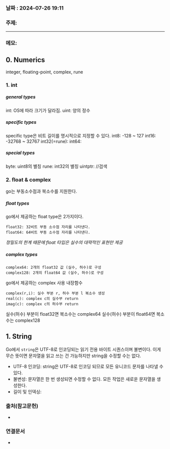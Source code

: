 
### 날짜 : 2024-07-26 19:11

### 주제: 

---
### 메모: 
## 0. Numerics
integer, floating-point, complex, rune

### 1. int
##### general types
int: OS에 따라 크기가 달라짐. 
uint: 양의 정수

##### specific types
specific type은 비트 길이를 명시적으로 지정할 수 있다.
int8: -128 ~ 127
int16: -32768 ~ 32767
int32(=rune): 
int64: 

##### special types
byte: uint8의 별칭
rune: int32의 별칭
uintptr: //검색

### 2. float & complex
go는 부동소수점과 복소수를 지원한다. 

##### float types
go에서 제공하는 float type은 2가지이다.
```
float32: 32비트 부동 소수점 자리를 나타낸다.
float64: 64비트 부동 소수점 자리를 나타낸다.
```

*정밀도의 한계 때문에 float 타입은 실수의 대략적인 표현만 제공*

##### complex types
```
complex64: 2개의 float32 값 (실수, 허수)로 구성
complex128: 2개의 float64 값 (실수, 허수)로 구성
```
go에서 제공하는 complex 사용 내장함수
```
complex(r,i): 실수 부분 r, 허수 부분 l 복소수 생성
real(c): complex c의 실수부 return
imag(c): complex c의 허수부 return
```

실수(허수) 부분이 float32면 복소수는 complex64
실수(허수) 부분이 float64면 복소수는 complex128

## 1. String
Go에서 ```string```은 UTF-8로 인코딩되는 읽기 전용 바이트 시퀀스이며 불변이다.
이게 무슨 뜻이면 문자열을 읽고 쓰는 건 가능하지만 string을 수정할 수는 없다.

- UTF-8 인코딩: string은 UTF-8로 인코딩 되므로 모든 유니코드 문자를 나타낼 수 있다.
- 불변성: 문자열은 한 번 생성되면 수정할 수 없다. 모든 작업은 새로운 문자열을 생성한다.
- 길이 및 인덱싱: 

### 출처(참고문헌)
-

### 연결문서
-